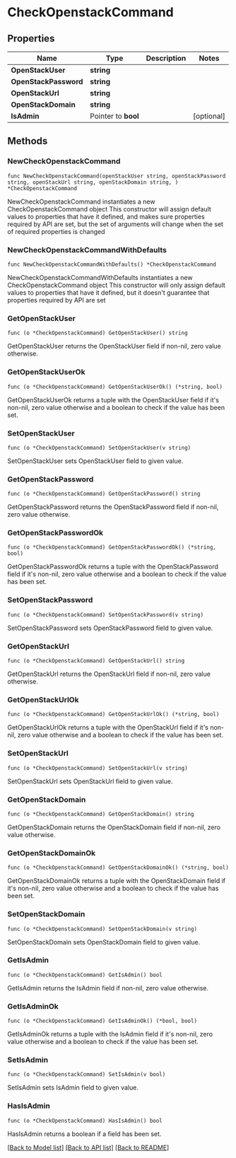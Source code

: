 # CheckOpenstackCommand

## Properties

Name | Type | Description | Notes
------------ | ------------- | ------------- | -------------
**OpenStackUser** | **string** |  | 
**OpenStackPassword** | **string** |  | 
**OpenStackUrl** | **string** |  | 
**OpenStackDomain** | **string** |  | 
**IsAdmin** | Pointer to **bool** |  | [optional] 

## Methods

### NewCheckOpenstackCommand

`func NewCheckOpenstackCommand(openStackUser string, openStackPassword string, openStackUrl string, openStackDomain string, ) *CheckOpenstackCommand`

NewCheckOpenstackCommand instantiates a new CheckOpenstackCommand object
This constructor will assign default values to properties that have it defined,
and makes sure properties required by API are set, but the set of arguments
will change when the set of required properties is changed

### NewCheckOpenstackCommandWithDefaults

`func NewCheckOpenstackCommandWithDefaults() *CheckOpenstackCommand`

NewCheckOpenstackCommandWithDefaults instantiates a new CheckOpenstackCommand object
This constructor will only assign default values to properties that have it defined,
but it doesn't guarantee that properties required by API are set

### GetOpenStackUser

`func (o *CheckOpenstackCommand) GetOpenStackUser() string`

GetOpenStackUser returns the OpenStackUser field if non-nil, zero value otherwise.

### GetOpenStackUserOk

`func (o *CheckOpenstackCommand) GetOpenStackUserOk() (*string, bool)`

GetOpenStackUserOk returns a tuple with the OpenStackUser field if it's non-nil, zero value otherwise
and a boolean to check if the value has been set.

### SetOpenStackUser

`func (o *CheckOpenstackCommand) SetOpenStackUser(v string)`

SetOpenStackUser sets OpenStackUser field to given value.


### GetOpenStackPassword

`func (o *CheckOpenstackCommand) GetOpenStackPassword() string`

GetOpenStackPassword returns the OpenStackPassword field if non-nil, zero value otherwise.

### GetOpenStackPasswordOk

`func (o *CheckOpenstackCommand) GetOpenStackPasswordOk() (*string, bool)`

GetOpenStackPasswordOk returns a tuple with the OpenStackPassword field if it's non-nil, zero value otherwise
and a boolean to check if the value has been set.

### SetOpenStackPassword

`func (o *CheckOpenstackCommand) SetOpenStackPassword(v string)`

SetOpenStackPassword sets OpenStackPassword field to given value.


### GetOpenStackUrl

`func (o *CheckOpenstackCommand) GetOpenStackUrl() string`

GetOpenStackUrl returns the OpenStackUrl field if non-nil, zero value otherwise.

### GetOpenStackUrlOk

`func (o *CheckOpenstackCommand) GetOpenStackUrlOk() (*string, bool)`

GetOpenStackUrlOk returns a tuple with the OpenStackUrl field if it's non-nil, zero value otherwise
and a boolean to check if the value has been set.

### SetOpenStackUrl

`func (o *CheckOpenstackCommand) SetOpenStackUrl(v string)`

SetOpenStackUrl sets OpenStackUrl field to given value.


### GetOpenStackDomain

`func (o *CheckOpenstackCommand) GetOpenStackDomain() string`

GetOpenStackDomain returns the OpenStackDomain field if non-nil, zero value otherwise.

### GetOpenStackDomainOk

`func (o *CheckOpenstackCommand) GetOpenStackDomainOk() (*string, bool)`

GetOpenStackDomainOk returns a tuple with the OpenStackDomain field if it's non-nil, zero value otherwise
and a boolean to check if the value has been set.

### SetOpenStackDomain

`func (o *CheckOpenstackCommand) SetOpenStackDomain(v string)`

SetOpenStackDomain sets OpenStackDomain field to given value.


### GetIsAdmin

`func (o *CheckOpenstackCommand) GetIsAdmin() bool`

GetIsAdmin returns the IsAdmin field if non-nil, zero value otherwise.

### GetIsAdminOk

`func (o *CheckOpenstackCommand) GetIsAdminOk() (*bool, bool)`

GetIsAdminOk returns a tuple with the IsAdmin field if it's non-nil, zero value otherwise
and a boolean to check if the value has been set.

### SetIsAdmin

`func (o *CheckOpenstackCommand) SetIsAdmin(v bool)`

SetIsAdmin sets IsAdmin field to given value.

### HasIsAdmin

`func (o *CheckOpenstackCommand) HasIsAdmin() bool`

HasIsAdmin returns a boolean if a field has been set.


[[Back to Model list]](../README.md#documentation-for-models) [[Back to API list]](../README.md#documentation-for-api-endpoints) [[Back to README]](../README.md)


